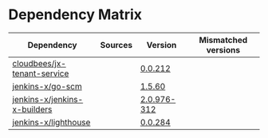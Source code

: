 # Dependency Matrix

Dependency | Sources | Version | Mismatched versions
---------- | ------- | ------- | -------------------
[cloudbees/jx-tenant-service](https://github.com/cloudbees/jx-tenant-service) |  | [0.0.212](https://github.com/cloudbees/jx-tenant-service/releases/tag/v0.0.212) | 
[jenkins-x/go-scm](https://github.com/jenkins-x/go-scm) |  | [1.5.60]() | 
[jenkins-x/jenkins-x-builders](https://github.com/jenkins-x/jenkins-x-builders) |  | [2.0.976-312]() | 
[jenkins-x/lighthouse](https://github.com/jenkins-x/lighthouse) |  | [0.0.284]() | 
